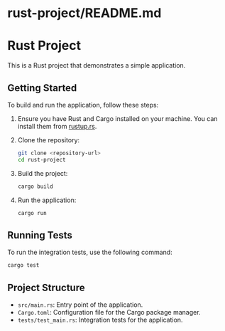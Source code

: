 # rust-project/README.md

# Rust Project

This is a Rust project that demonstrates a simple application.

## Getting Started

To build and run the application, follow these steps:

1. Ensure you have Rust and Cargo installed on your machine. You can install them from [rustup.rs](https://rustup.rs/).

2. Clone the repository:

   ```bash
   git clone <repository-url>
   cd rust-project
   ```

3. Build the project:

   ```bash
   cargo build
   ```

4. Run the application:

   ```bash
   cargo run
   ```

## Running Tests

To run the integration tests, use the following command:

```bash
cargo test
```

## Project Structure

- `src/main.rs`: Entry point of the application.
- `Cargo.toml`: Configuration file for the Cargo package manager.
- `tests/test_main.rs`: Integration tests for the application.